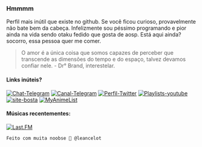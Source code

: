 ### Hmmmm
Perfil mais inútil que existe no github. Se você ficou curioso, provavelmente não bate bem da cabeça. Infelizmente sou péssimo programando e pior ainda na vida sendo otaku fedido que gosta de aosp. Está aqui ainda? socorro, essa pessoa quer me comer.

> O amor é a única coisa que somos capazes de perceber que transcende as dimensões do tempo e do espaço, talvez devamos confiar nele. - Dr° Brand, interestelar.

#### Links inúteis? <br>
[![Chat-Telegram](https://img.shields.io/badge/Chat-Telegram-blue.svg)](https://t.me/leancelot)
[![Canal-Telegram](https://img.shields.io/badge/Canal-Telegram-blue.svg)](https://t.me/hrleshit)
[![Perfil-Twitter](https://img.shields.io/badge/Perfil-Twitter-blue.svg)](https://twitter.com/leancelot)
[![Playlists-youtube](https://img.shields.io/badge/Playlists-Youtube-red.svg)](https://www.youtube.com/channel/UCAQhymExVUV3_718hFKHPFw/playlists)
[![site-bosta](https://img.shields.io/badge/Blog-Bundao-red.svg)](https://bundao.netlify.app)
[![MyAnimeList](https://img.shields.io/badge/Listinha-MAL-red.svg)](https://myanimelist.net/animelist/leancelot&view=list&status=7)

#### Músicas recentementes:
<p align="left">
  <a href="https://www.last.fm/user/hileancelot" > <img src="https://lastfm-recently-played.vercel.app/api?user=hileancelot&count=5" alt="Last.FM" /></a>
</p>

    Feito com muita noobse 🤝 @leancelot
